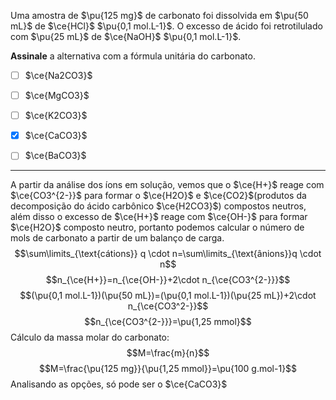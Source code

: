 Uma amostra de $\pu{125 mg}$ de carbonato foi dissolvida em $\pu{50 mL}$ de $\ce{HCl}$ $\pu{0,1 mol.L-1}$. O excesso de ácido foi retrotilulado com $\pu{25 mL}$ de $\ce{NaOH}$ $\pu{0,1 mol.L-1}$.

**Assinale** a alternativa com a fórmula unitária do carbonato.

- [ ] $\ce{Na2CO3}$
- [ ] $\ce{MgCO3}$
- [ ] $\ce{K2CO3}$
- [x] $\ce{CaCO3}$
- [ ] $\ce{BaCO3}$


---

A partir da análise dos íons em solução, vemos que o $\ce{H+}$ reage com $\ce{CO3^{2-}}$ para formar o $\ce{H2O}$ e $\ce{CO2}$(produtos da decomposição do ácido carbônico $\ce{H2CO3}$) compostos neutros, além disso o excesso de $\ce{H+}$ reage com $\ce{OH-}$ para formar $\ce{H2O}$ composto neutro, portanto podemos calcular o número de mols de carbonato a partir de um balanço de carga.
$$\sum\limits_{\text{cátions}} q \cdot n=\sum\limits_{\text{ânions}}q \cdot n$$
$$n_{\ce{H+}}=n_{\ce{OH-}}+2\cdot n_{\ce{CO3^{2-}}}$$
$$(\pu{0,1 mol.L-1})(\pu{50 mL})=(\pu{0,1 mol.L-1})(\pu{25 mL})+2\cdot n_{\ce{CO3^2-}}$$
$$n_{\ce{CO3^{2-}}}=\pu{1,25 mmol}$$
Cálculo da massa molar do carbonato:
$$M=\frac{m}{n}$$
$$M=\frac{\pu{125 mg}}{\pu{1,25 mmol}}=\pu{100 g.mol-1}$$
Analisando as opções, só pode ser o $\ce{CaCO3}$

